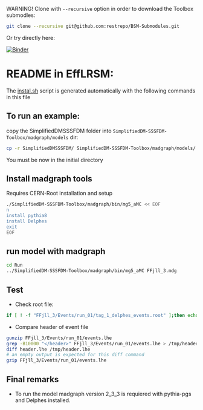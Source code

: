 <!-- To automatic generation of install.sh: All no code lines must start with #, <par>, * , or contain # -->
<par>WARNING! Clone with `--recursive` option in order to download the Toolbox submodles:</par>
```bash
git clone --recursive git@github.com:restrepo/BSM-Submodules.git
```

Or try directly here:

[![Binder](https://mybinder.org/badge.svg)](https://mybinder.org/v2/gh/restrepo/BSM-Submodules/SM?filepath=index.ipynb)

# README in EffLRSM:
<par> The [instal.sh](./install.sh) script is generated automatically with the following commands in this file</par>
##  To run an example:

<par>copy the SimplifiedDMSSSFDM folder into  `SimplifiedDM-SSSFDM-Toolbox/madgraph/models` dir:</par>
```bash
cp -r SimplifiedDMSSSFDM/ SimplifiedDM-SSSFDM-Toolbox/madgraph/models/
```

<par>You must be now in the initial directory</par>


## Install madgraph tools
<par>Requires CERN-Root installation and setup </par>

```bash
./SimplifiedDM-SSSFDM-Toolbox/madgraph/bin/mg5_aMC << EOF
n
install pythia8
install Delphes
exit
EOF
```

## run model with madgraph

```bash
cd Run
../SimplifiedDM-SSSFDM-Toolbox/madgraph/bin/mg5_aMC FFjll_3.mdg
```

## Test

* Check root file:
```bash
if [ ! -f "FFjll_3/Events/run_01/tag_1_delphes_events.root" ];then echo ERROR: run failed;exit;fi
```
* Compare header of event file
```bash
gunzip FFjll_3/Events/run_01/events.lhe
grep -B10000 "</header>" FFjll_3/Events/run_01/events.lhe > /tmp/header.lhe
diff header.lhe /tmp/header.lhe
# an empty output is expected for this diff command
gzip FFjll_3/Events/run_01/events.lhe
```

## Final remarks

* To run the model madgraph version 2_3_3  is requiered with pythia-pgs and Delphes installed.





